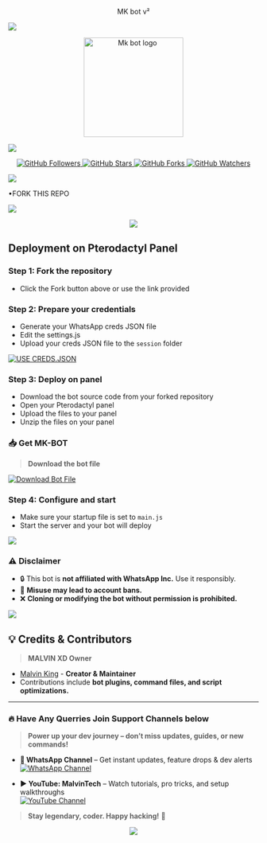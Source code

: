 <p align="center">
MK bot v²
</p>
<a><img src='https://i.imgur.com/LyHic3i.gif'/>

<p align="center">
  <a href="https://github.com/XdKing2">
    <img alt="Mk bot logo" height="200" src="https://files.catbox.moe/vfv7n6.jpg">
  </a>
</p>

<a><img src='https://i.imgur.com/LyHic3i.gif'/>

<p align="center">
  <a href="https://github.com/XdKing2?tab=followers">
    <img src="https://img.shields.io/github/followers/XdKing2?label=Followers&style=flat&color=blue" alt="GitHub Followers" />
  </a>
  <a href="https://github.com/XdKing2/Mk-bot/stargazers">
    <img src="https://img.shields.io/github/stars/XdKing2/Mk-bot?label=Stars&style=flat&color=brightgreen" alt="GitHub Stars" />
  </a>
  <a href="https://github.com/XdKing2/Mk-bot/network/members">
    <img src="https://img.shields.io/github/forks/XdKing2/Mk-bot?label=Forks&style=flat&color=orange" alt="GitHub Forks" />
  </a>
  <a href="https://github.com/XdKing2/Mk-bot/watchers">
    <img src="https://img.shields.io/github/watchers/XdKing2/Mk-bot?label=Watching&style=flat&color=purple" alt="GitHub Watchers" />
  </a>
</p>



<a><img src='https://i.imgur.com/LyHic3i.gif'/>


•FORK THIS REPO

 <p align="left">
  <a href="https://github.com/XdKing2/Mk-bot/fork">
    <img src="https://img.shields.io/badge/Fork-MALVIN--XD-%2393FF005C?style=for-the-badge&logo=github&logoColor=white" />
  </a>
</p>

<p align="center">
  <img src="https://i.imgur.com/LyHic3i.gif" />
</p>

## Deployment on Pterodactyl Panel

### Step 1: Fork the repository
- Click the Fork button above or use the link provided

### Step 2: Prepare your credentials
- Generate your WhatsApp creds JSON file
- Edit the settings.js
- Upload your creds JSON file to the `session` folder

[![USE CREDS.JSON](https://img.shields.io/badge/creds-Pair-%2393FF005C?style=for-the-badge&logo=github&logoColor=white)](https://taira-web-service.onrender.com/pair/)

### Step 3: Deploy on panel
- Download the bot source code from your forked repository
- Open your Pterodactyl panel
- Upload the files to your panel
- Unzip the files on your panel

### 📥 Get MK-BOT

> **Download the bot file**
<p align="left">  
<a href='https://github.com/XdKing2/Mk-bot/archive/refs/heads/main.zip' target="_blank"><img alt='Download Bot File' src='https://img.shields.io/badge/Download%20Bot-file-FF009D?style=for-the-badge&logo=github&logoColor=white'/></a>  
</p>


### Step 4: Configure and start
- Make sure your startup file is set to `main.js`
- Start the server and your bot will deploy

<a><img src='https://i.imgur.com/LyHic3i.gif'/>

### ⚠️ Disclaimer

- 🔒 This bot is **not affiliated with WhatsApp Inc.** Use it responsibly.
- 🚨 **Misuse may lead to account bans.**
- ❌ **Cloning or modifying the bot without permission is prohibited.**

<a><img src='https://i.imgur.com/LyHic3i.gif'/>

## 💡 Credits & Contributors

> **MALVIN XD Owner**  
- [Malvin King](https://github.com/XdKing2) - **Creator & Maintainer**  
- Contributions include **bot plugins, command files, and script optimizations.**

---

### 🔥 Have Any Querries Join Support Channels below

> **Power up your dev journey – don’t miss updates, guides, or new commands!**

- **📢 WhatsApp Channel** – Get instant updates, feature drops & dev alerts  
  [![WhatsApp Channel](https://img.shields.io/badge/Join%20WhatsApp-Channel-25D366?style=for-the-badge&logo=whatsapp&logoColor=white)](https://whatsapp.com/channel/0029VbA6MSYJUM2TVOzCSb2A)  

- **▶️ YouTube: MalvinTech** – Watch tutorials, pro tricks, and setup walkthroughs  
  [![YouTube Channel](https://img.shields.io/badge/Subscribe-YouTube-FF0000?style=for-the-badge&logo=youtube&logoColor=white)](https://youtube.com/@malvintech2)

> **Stay legendary, coder. Happy hacking!** 🚀

<p align="center">
  <img src="https://i.imgur.com/LyHic3i.gif" />
</p>
